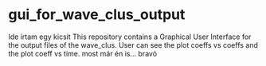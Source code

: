 # gui_for_wave_clus_output
 Ide írtam egy kicsit This repository contains a Graphical User Interface for the output files of the wave_clus. User can see the plot coeffs vs coeffs and the plot coeff vs time.
most már én is... bravó
